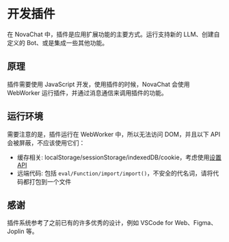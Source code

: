 # 开发插件

在 NovaChat 中，插件是应用扩展功能的主要方式。运行支持新的 LLM、创建自定义的 Bot、或是集成一些其他功能。

## 原理

插件需要使用 JavaScript 开发，使用插件的时候，NovaChat 会使用 WebWorker 运行插件，并通过消息通信来调用插件的功能。

## 运行环境

需要注意的是，插件运行在 WebWorker 中，所以无法访问 DOM，并且以下 API 会被屏蔽，不应该使用它们：

- 缓存相关: localStorage/sessionStorage/indexedDB/cookie，考虑使用[设置 API](./config.md)
- 远端代码: 包括 `eval/Function/import/import()`，不安全的代名词，请将代码都打包到一个文件

## 感谢

插件系统参考了之前已有的许多优秀的设计，例如 VSCode for Web、Figma、Joplin 等。
